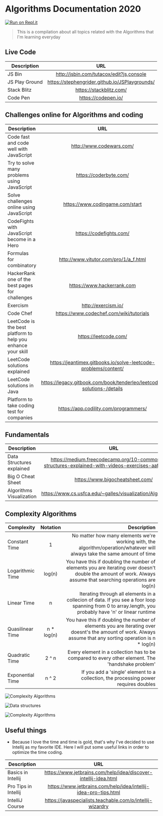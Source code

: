 # Algorithms Documentation 2020

[![Run on Repl.it](https://repl.it/badge/github/codesandtags/algorithms-documentation)](https://repl.it/github/codesandtags/algorithms-documentation)

> This is a compilation about all topics related with the Algorithms that I'm learning everyday

## Live Code

| Description    |                      URL                       |
| -------------- | :--------------------------------------------: |
| JS Bin         |    http://jsbin.com/tutacox/edit?js,console    |
| JS Play Ground | https://stephengrider.github.io/JSPlaygrounds/ |
| Stack Blitz    |            https://stackblitz.com/             |
| Code Pen       |              https://codepen.io/               |

## Challenges online for Algorithms and coding

| Description                                                  |                                  URL                                  |
| ------------------------------------------------------------ | :-------------------------------------------------------------------: |
| Code fast and code well with JavaScript                      |                       http://www.codewars.com/                        |
| Try to solve many problems using JavaScript                  |                        https://coderbyte.com/                         |
| Solve challenges online using JavaScript                     |                    https://www.codingame.com/start                    |
| CodeFights with JavaScript become in a Hero                  |                        https://codefights.com/                        |
| Formulas for combinatory                                     |                 http://www.vitutor.com/pro/1/a_f.html                 |
| HackerRank one of the best pages for challenges              |                      https://www.hackerrank.com                       |
| Exercism                                                     |                          http://exercism.io/                          |
| Code Chef                                                    |                https://www.codechef.com/wiki/tutorials                |
| LeetCode is the best platform to help you enhance your skill |                         https://leetcode.com/                         |
| LeetCode solutions explained                                 |    https://jeantimex.gitbooks.io/solve-leetcode-problems/content/     |
| LeetCode solutions in Java                                   | https://legacy.gitbook.com/book/tenderleo/leetcode-solutions-/details |
| Platform to take coding test for companies                   |                 https://app.codility.com/programmers/                 |

## Fundamentals

| Description               |                                                  URL                                                   |
| ------------------------- | :----------------------------------------------------------------------------------------------------: |
| Data Structures explained | https://medium.freecodecamp.org/10-common-data-structures-explained-with-videos-exercises-aaff6c06fb2b |
| Big O Cheat Sheet         |                                    https://www.bigocheatsheet.com/                                     |
| Algorithms Visualization  |                     https://www.cs.usfca.edu/~galles/visualization/Algorithms.html                     |

## Complexity Algorithms

| Complexity       |  Notation   |                                                                                                                                                   Description |
| ---------------- | :---------: | ------------------------------------------------------------------------------------------------------------------------------------------------------------: |
| Constant Time    |      1      |                                     No matter how many elements we're working with, the algorithm/operation/whatever will always take the same amount of time |
| Logarithmic Time |   log(n)    | You have this if doubling the number of elements you are iterating over doesn't double the amount of work. Always assume that searching operations are log(n) |
| Linear Time      |      n      |        Iterating through all elements in a collecion of data. If you see a foor loop spanning from 0 to array.length, you probably have 'n' or linear runtime |
| Quasilinear Time | n \* log(n) |  You have this if doubling the number of elements you are iterating over doesnt's the amount of work. Always assume that any sorting operation is n \* log(n) |
| Quadratic Time   |    2 ^ n    |                                                              Every element in a collection has to be compared to every other element. The 'handshake problem' |
| Exponential Time |    n ^ 2    |                                                                          If you add a 'single' element to a collection, the processing power requires doubles |

![Complexity Algorithms](https://i0.wp.com/www.jessicayung.com/wp-content/uploads/2016/08/screenshot-5.png)

![Data structures](https://miro.medium.com/max/1017/1*cQ78W0R0qxaSgYLosfYMxg.png)

![Complexity Algorithms](https://he-s3.s3.amazonaws.com/media/uploads/c950295.png)

## Useful things

- Because I love the time and time is gold, that's why I've decided to use Intellij as my favorite IDE. Here I will put some useful links in order to optimize the time coding.

| Description          |                               URL                               |
| -------------------- | :-------------------------------------------------------------: |
| Basics in Intellij   | https://www.jetbrains.com/help/idea/discover-intellij-idea.html |
| Pro Tips in Intellij | https://www.jetbrains.com/help/idea/intellij-idea-pro-tips.html |
| IntelliJ Course      |    https://javaspecialists.teachable.com/p/intellij-wizardry    |
